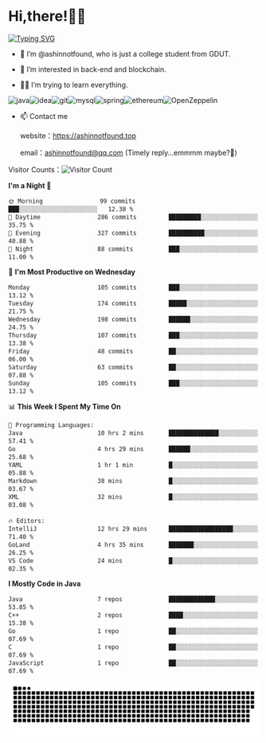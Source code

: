 # Hi,there!👨‍🔧
[![Typing SVG](https://readme-typing-svg.herokuapp.com?font=Fira+Code&pause=1000&width=435&lines=Welcome%2C+this+is+ashinnotfound%F0%9F%98%81+)](https://git.io/typing-svg)

- 👋 I’m @ashinnotfound, who is just a college student from GDUT.

- 👀 I’m interested in back-end and blockchain.

- 👨‍🔧 I’m trying to learn everything.

![java](https://img.shields.io/badge/Java-ED8B00?style=for-the-badge&logo=openjdk&logoColor=white)![idea](https://img.shields.io/badge/IntelliJ_IDEA-000000.svg?style=for-the-badge&logo=intellij-idea&logoColor=white
)![git](https://img.shields.io/badge/GIT-E44C30?style=for-the-badge&logo=git&logoColor=white
)![mysql](https://img.shields.io/badge/MySQL-005C84?style=for-the-badge&logo=mysql&logoColor=white)![spring](https://img.shields.io/badge/Spring-6DB33F?style=for-the-badge&logo=spring&logoColor=white)![ethereum](https://img.shields.io/badge/Ethereum-3C3C3D?style=for-the-badge&logo=Ethereum&logoColor=white)![OpenZeppelin](https://img.shields.io/badge/OpenZeppelin-4E5EE4?logo=openzeppelin&logoColor=fff&style=for-the-badge)


- 📫 Contact me
    
    website：https://ashinnotfound.top
    
    email：ashinnotfound@qq.com (Timely reply...emmmm maybe?🤪)

​Visitor Counts：![Visitor Count](https://profile-counter.glitch.me/ashinnotfound/count.svg)

<!--START_SECTION:waka-->
**I'm a Night 🦉** 

```text
🌞 Morning                99 commits          ███░░░░░░░░░░░░░░░░░░░░░░   12.38 % 
🌆 Daytime                286 commits         █████████░░░░░░░░░░░░░░░░   35.75 % 
🌃 Evening                327 commits         ██████████░░░░░░░░░░░░░░░   40.88 % 
🌙 Night                  88 commits          ███░░░░░░░░░░░░░░░░░░░░░░   11.00 % 
```
📅 **I'm Most Productive on Wednesday** 

```text
Monday                   105 commits         ███░░░░░░░░░░░░░░░░░░░░░░   13.12 % 
Tuesday                  174 commits         █████░░░░░░░░░░░░░░░░░░░░   21.75 % 
Wednesday                198 commits         ██████░░░░░░░░░░░░░░░░░░░   24.75 % 
Thursday                 107 commits         ███░░░░░░░░░░░░░░░░░░░░░░   13.38 % 
Friday                   48 commits          ██░░░░░░░░░░░░░░░░░░░░░░░   06.00 % 
Saturday                 63 commits          ██░░░░░░░░░░░░░░░░░░░░░░░   07.88 % 
Sunday                   105 commits         ███░░░░░░░░░░░░░░░░░░░░░░   13.12 % 
```


📊 **This Week I Spent My Time On** 

```text
💬 Programming Languages: 
Java                     10 hrs 2 mins       ██████████████░░░░░░░░░░░   57.41 % 
Go                       4 hrs 29 mins       ██████░░░░░░░░░░░░░░░░░░░   25.68 % 
YAML                     1 hr 1 min          █░░░░░░░░░░░░░░░░░░░░░░░░   05.88 % 
Markdown                 38 mins             █░░░░░░░░░░░░░░░░░░░░░░░░   03.67 % 
XML                      32 mins             █░░░░░░░░░░░░░░░░░░░░░░░░   03.08 % 

🔥 Editors: 
IntelliJ                 12 hrs 29 mins      ██████████████████░░░░░░░   71.40 % 
GoLand                   4 hrs 35 mins       ███████░░░░░░░░░░░░░░░░░░   26.25 % 
VS Code                  24 mins             █░░░░░░░░░░░░░░░░░░░░░░░░   02.35 % 
```

**I Mostly Code in Java** 

```text
Java                     7 repos             █████████████░░░░░░░░░░░░   53.85 % 
C++                      2 repos             ████░░░░░░░░░░░░░░░░░░░░░   15.38 % 
Go                       1 repo              ██░░░░░░░░░░░░░░░░░░░░░░░   07.69 % 
C                        1 repo              ██░░░░░░░░░░░░░░░░░░░░░░░   07.69 % 
JavaScript               1 repo              ██░░░░░░░░░░░░░░░░░░░░░░░   07.69 % 
```




<!--END_SECTION:waka-->

![github contribution grid snake animation](https://raw.githubusercontent.com/ashinnotfound/ashinnotfound/output/github-contribution-grid-snake.svg)
